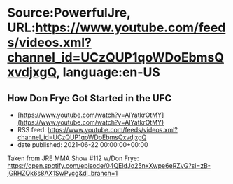 # Source:PowerfulJre, URL:https://www.youtube.com/feeds/videos.xml?channel_id=UCzQUP1qoWDoEbmsQxvdjxgQ, language:en-US

## How Don Frye Got Started in the UFC
 - [https://www.youtube.com/watch?v=AlYatkrOtMY](https://www.youtube.com/watch?v=AlYatkrOtMY)
 - RSS feed: https://www.youtube.com/feeds/videos.xml?channel_id=UCzQUP1qoWDoEbmsQxvdjxgQ
 - date published: 2021-06-22 00:00:00+00:00

Taken from JRE MMA Show #112 w/Don Frye:
https://open.spotify.com/episode/04QEldJo25nxXwpe6eRZvG?si=zB-jGRHZQk6s8AX1SwPycg&dl_branch=1

